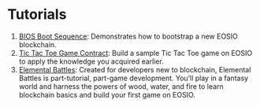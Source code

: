 # Tutorials

1. [BIOS Boot Sequence](https://github.com/EOSIO/welcome/blob/master/docs/03_tutorials/bios-boot-sequence.md): Demonstrates how to bootstrap a new EOSIO blockchain.
2. [Tic Tac Toe Game Contract](https://github.com/EOSIO/welcome/blob/master/docs/03_tutorials/tic-tac-toe-game-contract.md): Build a sample Tic Tac Toe game on EOSIO to apply the knowledge you acquired earlier.
3. [Elemental Battles](https://battles.eos.io/?utm_source=devportal): Created for developers new to blockchain, Elemental Battles is part-tutorial, part-game development. You’ll play in a fantasy world and harness the powers of wood, water, and fire to learn blockchain basics and build your first game on EOSIO.

